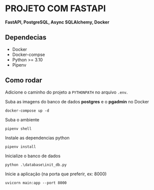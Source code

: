 # PROJETO COM FASTAPI

**FastAPI, PostgreSQL, Async SQLAlchemy, Docker**

## Dependecias
* Docker
* Docker-compse
* Python >= 3.10
* Pipenv

## Como rodar
Adicione o caminho do projeto a `PYTHONPATH` no arquivo `.env`.

Suba as imagens do banco de dados **postgres** e o **pgadmin** no Docker
```shell
docker-compose up -d
```

Suba o ambiente
```shell
pipenv shell
```

Instale as dependencias python
```shell
pipenv install
```

Inicialize o banco de dados
```shell
python .\database\init_db.py
```

Inicie a aplicação (na porta que preferir, ex: 8000)
```shell
uvicorn main:app --port 8000
```